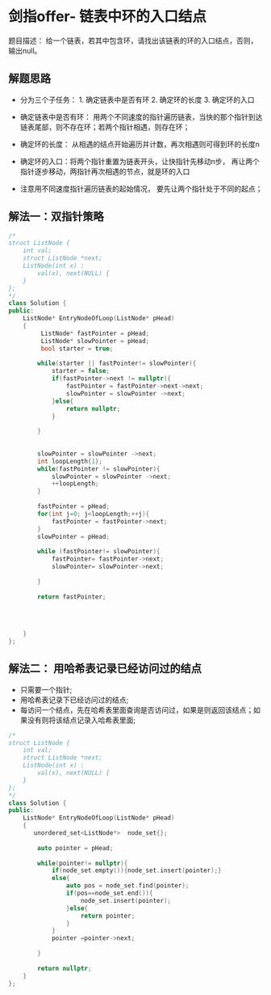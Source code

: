 # 剑指offer- 链表中环的入口结点

题目描述： 给一个链表，若其中包含环，请找出该链表的环的入口结点，否则，输出null。


## 解题思路
- 分为三个子任务： 
      1. 确定链表中是否有环
      2. 确定环的长度
      3. 确定环的入口
      
- 确定链表中是否有环： 用两个不同速度的指针遍历链表，当快的那个指针到达链表尾部，则不存在环；若两个指针相遇，则存在环；
- 确定环的长度： 从相遇的结点开始遍历并计数，再次相遇则可得到环的长度n
- 确定环的入口：将两个指针重置为链表开头，让快指针先移动n步， 再让两个指针逐步移动，两指针再次相遇的节点，就是环的入口
- 注意用不同速度指针遍历链表的起始情况， 要先让两个指针处于不同的起点；



## 解法一：双指针策略


```c++
/*
struct ListNode {
    int val;
    struct ListNode *next;
    ListNode(int x) :
        val(x), next(NULL) {
    }
};
*/
class Solution {
public:
    ListNode* EntryNodeOfLoop(ListNode* pHead)
    {
         ListNode* fastPointer = pHead;
         ListNode* slowPointer = pHead;
         bool starter = true;
        
        while(starter || fastPointer!= slowPointer){
            starter = false;
            if(fastPointer->next != nullptr){
                fastPointer = fastPointer->next->next;
                slowPointer = slowPointer ->next;
            }else{
                return nullptr;
            }
            
        }
        
        
        slowPointer = slowPointer ->next;
        int loopLength{1};
        while(fastPointer != slowPointer){
            slowPointer = slowPointer ->next;
            ++loopLength;
        }
        
        fastPointer = pHead;
        for(int j=0; j<loopLength;++j){
            fastPointer = fastPointer->next;
        }
        slowPointer = pHead;
        
        while (fastPointer!= slowPointer){
            fastPointer= fastPointer->next;
            slowPointer= slowPointer->next;
            
        }
        
        return fastPointer;
        
        
        

    }
};

```

## 解法二： 用哈希表记录已经访问过的结点
- 只需要一个指针;
- 用哈希表记录下已经访问过的结点;
- 每访问一个结点，先在哈希表里面查询是否访问过，如果是则返回该结点；如果没有则将该结点记录入哈希表里面;

```c++
/*
struct ListNode {
    int val;
    struct ListNode *next;
    ListNode(int x) :
        val(x), next(NULL) {
    }
};
*/
class Solution {
public:
    ListNode* EntryNodeOfLoop(ListNode* pHead)
    {
       unordered_set<ListNode*>  node_set{};
        
        auto pointer = pHead;
        
        while(pointer!= nullptr){
            if(node_set.empty()){node_set.insert(pointer);}
            else{
                auto pos = node_set.find(pointer);
                if(pos==node_set.end()){
                    node_set.insert(pointer);
                }else{
                    return pointer;
                }
            }
            pointer =pointer->next;
            
        }
        
        return nullptr;
    }
};
```
